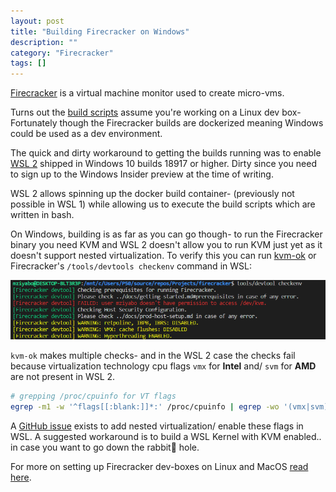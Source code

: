 ```yaml
---
layout: post
title: "Building Firecracker on Windows"
description: ""
category: "Firecracker"
tags: []
---
```


[Firecracker](https://github.com/firecracker-microvm/firecracker) is a virtual machine monitor used to create micro-vms.

Turns out the [build scripts](https://github.com/firecracker-microvm/firecracker/blob/master/tools/devtool) assume you're working on a Linux dev box- Fortunately though the Firecracker builds are dockerized meaning Windows could be used as a dev environment.

The quick and dirty workaround to getting the builds running was to enable [WSL 2](https://docs.microsoft.com/en-us/windows/WSL/WSL2-install) shipped in Windows 10 builds 18917 or higher. Dirty since you need to sign up to the Windows Insider preview at the time of writing.

WSL 2 allows spinning up the docker build container- (previously not possible in WSL 1) while allowing us to execute the build scripts which are written in bash.

On Windows, building is as far as you can go though- to run the Firecracker binary you need KVM and WSL 2 doesn't allow you to run KVM just yet as it doesn't support nested virtualization. 
To verify this you can run [kvm-ok](http://manpages.ubuntu.com/manpages/xenial/man1/kvm-ok.1.html) or Firecracker's `/tools/devtools checkenv` command in WSL:

![/tools/checkenv](/assets/posts/checkenv.PNG)

`kvm-ok` makes multiple checks- and in the WSL 2 case the checks fail because virtualization technology cpu flags `vmx` for **Intel** and/ `svm` for **AMD** are not present in WSL 2.

``` sh
# grepping /proc/cpuinfo for VT flags
egrep -m1 -w '^flags[[:blank:]]*:' /proc/cpuinfo | egrep -wo '(vmx|svm)'
```

A [GitHub issue](https://github.com/microsoft/WSL/issues/4193) exists to add nested virtualization/ enable these flags in WSL. A suggested workaround is to build a WSL Kernel with KVM enabled.. in case you want to go down the rabbit🐰 hole.

For more on setting up Firecracker dev-boxes on Linux and MacOS [read here](https://github.com/firecracker-microvm/firecracker/blob/777e366329c48764db51325eda241943ca485d97/docs/dev-machine-setup.md).